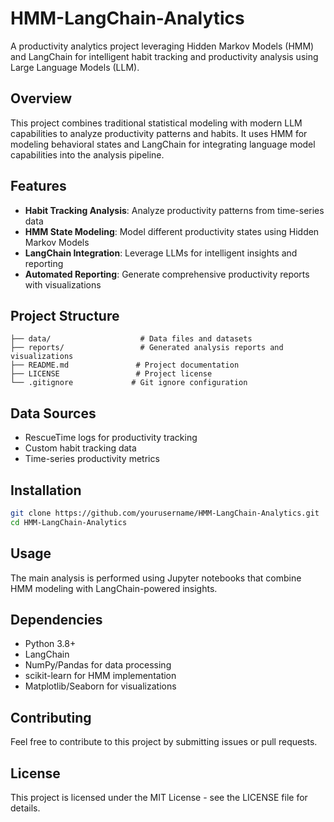 # HMM-LangChain-Analytics

A productivity analytics project leveraging Hidden Markov Models (HMM) and LangChain for intelligent habit tracking and productivity analysis using Large Language Models (LLM).

## Overview

This project combines traditional statistical modeling with modern LLM capabilities to analyze productivity patterns and habits. It uses HMM for modeling behavioral states and LangChain for integrating language model capabilities into the analysis pipeline.

## Features

- **Habit Tracking Analysis**: Analyze productivity patterns from time-series data
- **HMM State Modeling**: Model different productivity states using Hidden Markov Models
- **LangChain Integration**: Leverage LLMs for intelligent insights and reporting
- **Automated Reporting**: Generate comprehensive productivity reports with visualizations

## Project Structure

```
├── data/                    # Data files and datasets
├── reports/                 # Generated analysis reports and visualizations
├── README.md               # Project documentation
├── LICENSE                 # Project license
└── .gitignore             # Git ignore configuration
```

## Data Sources

- RescueTime logs for productivity tracking
- Custom habit tracking data
- Time-series productivity metrics

## Installation

```bash
git clone https://github.com/yourusername/HMM-LangChain-Analytics.git
cd HMM-LangChain-Analytics
```

## Usage

The main analysis is performed using Jupyter notebooks that combine HMM modeling with LangChain-powered insights.

## Dependencies

- Python 3.8+
- LangChain
- NumPy/Pandas for data processing
- scikit-learn for HMM implementation
- Matplotlib/Seaborn for visualizations

## Contributing

Feel free to contribute to this project by submitting issues or pull requests.

## License

This project is licensed under the MIT License - see the LICENSE file for details.